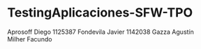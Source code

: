# TestingAplicaciones-SFW-TPO
Aprosoff   Diego   1125387
Fondevila  Javier  1142038
Gazza      Agustín   
Milher     Facundo
